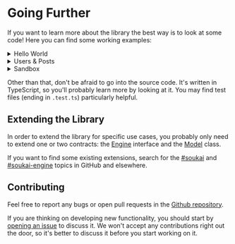 # Going Further

If you want to learn more about the library the best way is to look at some code!
 Here you can find some working examples:

<details>
  <summary>Hello World</summary>
  <br>
  <iframe src="https://codesandbox.io/embed/soukaihelloworld-1eqtg?autoresize=1&expanddevtools=1&fontsize=14" title="soukai-hello-world" style="width:100%; height:500px; border:0; border-radius: 4px; overflow:hidden;" sandbox="allow-modals allow-forms allow-popups allow-scripts allow-same-origin"></iframe>
</details>

<details>
  <summary>Users & Posts</summary>
  <br>
  <iframe src="https://codesandbox.io/embed/soukai-example-users-posts-3gryb?autoresize=1&expanddevtools=1&fontsize=14" title="soukai-hello-world" style="width:100%; height:500px; border:0; border-radius: 4px; overflow:hidden;" sandbox="allow-modals allow-forms allow-popups allow-scripts allow-same-origin"></iframe>
</details>

<details>
  <summary>Sandbox</summary>
  <br>
  <iframe src="https://codesandbox.io/embed/soukai-sandbox-hw7n1?fontsize=14&view=editor&module=%2Fsrc%2Findex.ts" title="soukai-hello-world" style="width:100%; height:500px; border:0; border-radius: 4px; overflow:hidden;" sandbox="allow-modals allow-forms allow-popups allow-scripts allow-same-origin"></iframe>
</details>

Other than that, don't be afraid to go into the source code. It's written in TypeScript, so you'll probably learn more by looking at it. You may find test files (ending in `.test.ts`) particularly helpful.

## Extending the Library

In order to extend the library for specific use cases, you probably only need to extend one or two contracts: the [Engine](https://soukai.js.org/api/interfaces/Engine) interface and the [Model](https://soukai.js.org/api/classes/Model) class.

If you want to find some existing extensions, search for the [#soukai](https://github.com/topics/soukai) and [#soukai-engine](https://github.com/topics/soukai-engine) topics in GitHub and elsewhere.

## Contributing

Feel free to report any bugs or open pull requests in the [Github repository](https://github.com/noeldemartin/soukai).

If you are thinking on developing new functionality, you should start by [opening an issue](https://github.com/NoelDeMartin/soukai/issues/new) to discuss it. We won't accept any contributions right out the door, so it's better to discuss it before you start working on it.
